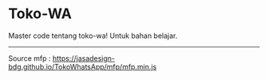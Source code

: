 # Toko-WA
Master code tentang toko-wa!
Untuk bahan belajar.

---
Source mfp : https://jasadesign-bdg.github.io/TokoWhatsApp/mfp/mfp.min.js
